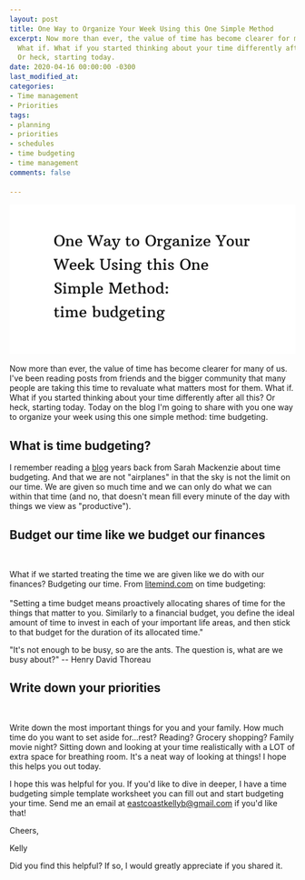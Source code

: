 ```yaml
---
layout: post
title: One Way to Organize Your Week Using this One Simple Method
excerpt: Now more than ever, the value of time has become clearer for many of us.
  What if. What if you started thinking about your time differently after all this?
  Or heck, starting today.
date: 2020-04-16 00:00:00 -0300
last_modified_at: 
categories:
- Time management
- Priorities
tags:
- planning
- priorities
- schedules
- time budgeting
- time management
comments: false

---
```

![](/assets/img/20200416_143258_0000.png)

Now more than ever, the value of time has become clearer for many of us. I've been reading posts from friends and the bigger community that many people are taking this time to revaluate what matters most for them. What if. What if you started thinking about your time differently after all this? Or heck, starting today. Today on the blog I'm going to share with you one way to organize your week using this one simple method: time budgeting.

## What is time budgeting?

I remember reading a [blog](https://readaloudrevival.com/i-am-not-an-airplane/) years back from Sarah Mackenzie about time budgeting. And that we are not "⁣airplanes" in that the sky is not the limit on our time. We are given so much time and we can only do what we can within that time (and no, that doesn't mean fill every minute of the day with things we view as "productive").⁣

## Budget our time like we budget our finances

⁣

What if we started treating the time we are given like we do with our finances? Budgeting our time. ⁣From [litemind.com](http://litemind.com/) on time budgeting:⁣  
⁣  
"Setting a time budget means proactively allocating shares of time for the things that matter to you. Similarly to a financial budget, you define the ideal amount of time to invest in each of your important life areas, and then stick to that budget for the duration of its allocated time."⁣

"It's not enough to be busy, so are the ants. The question is, what are we busy about?" -- Henry David Thoreau

## Write down your priorities

⁣

Write down the most important things for you and your family. How much time do you want to set aside for...rest? Reading? Grocery shopping? Family movie night? Sitting down and looking at your time realistically with a LOT of extra space for breathing room. It's a neat way of looking at things! I hope this helps you out today.⁣

I hope this was helpful for you. If you'd like to dive in deeper, I have a time budgeting simple template worksheet you can fill out and start budgeting your time. Send me an email at [eastcoastkellyb@gmail.com](mailto:eastcoastkellyb@gmail.com) if you'd like that!

Cheers,

Kelly

Did you find this helpful? If so, I would greatly appreciate if you shared it.